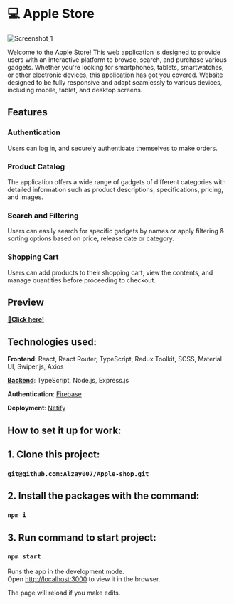# 💻 Apple Store
![Screenshot_1](https://github.com/Alzay007/Apple-shop/assets/108741138/0b133bd6-1e2b-422d-9790-e14568c9b2c2)

Welcome to the Apple Store! This web application is designed to provide users with an interactive platform to browse, search, and purchase various gadgets. Whether you're looking for smartphones, tablets, smartwatches, or other electronic devices, this application has got you covered. Website designed to be fully responsive and adapt seamlessly to various devices, including mobile, tablet, and desktop screens.

## Features

### Authentication
Users can log in, and securely authenticate themselves to make orders.

### Product Catalog
The application offers a wide range of gadgets of different categories with detailed information such as product descriptions, specifications, pricing, and images.

### Search and Filtering
Users can easily search for specific gadgets by names or apply filtering & sorting options based on price, release date or category.

### Shopping Cart
Users can add products to their shopping cart, view the contents, and manage quantities before proceeding to checkout.

## Preview

[**🔗Click here!**](https://cheery-frangipane-199b33.netlify.app/#)

## Technologies used:

**Frontend**: React, React Router, TypeScript, Redux Toolkit, SCSS, Material UI, Swiper.js, Axios

[**Backend**](https://github.com/Alzay007/apple-store-api): TypeScript, Node.js, Express.js

**Authentication**: [Firebase](https://firebase.google.com/)

**Deployment**: [Netify](https://www.netlify.com/)

## How to set it up for work:

## 1. Clone this project:

### `git@github.com:Alzay007/Apple-shop.git`

## 2. Install the packages with the command:

### `npm i`

## 3. Run command to start project:

### `npm start`

Runs the app in the development mode.\
Open [http://localhost:3000](http://localhost:3000) to view it in the browser.

The page will reload if you make edits.
